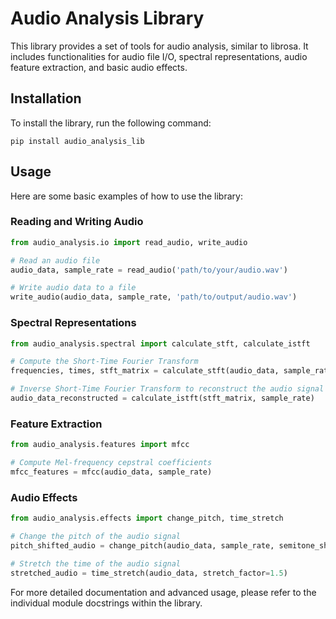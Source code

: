 # Audio Analysis Library

This library provides a set of tools for audio analysis, similar to librosa. It includes functionalities for audio file I/O, spectral representations, audio feature extraction, and basic audio effects.

## Installation

To install the library, run the following command:

```
pip install audio_analysis_lib
```

## Usage

Here are some basic examples of how to use the library:

### Reading and Writing Audio

```python
from audio_analysis.io import read_audio, write_audio

# Read an audio file
audio_data, sample_rate = read_audio('path/to/your/audio.wav')

# Write audio data to a file
write_audio(audio_data, sample_rate, 'path/to/output/audio.wav')
```

### Spectral Representations

```python
from audio_analysis.spectral import calculate_stft, calculate_istft

# Compute the Short-Time Fourier Transform
frequencies, times, stft_matrix = calculate_stft(audio_data, sample_rate)

# Inverse Short-Time Fourier Transform to reconstruct the audio signal
audio_data_reconstructed = calculate_istft(stft_matrix, sample_rate)
```

### Feature Extraction

```python
from audio_analysis.features import mfcc

# Compute Mel-frequency cepstral coefficients
mfcc_features = mfcc(audio_data, sample_rate)
```

### Audio Effects

```python
from audio_analysis.effects import change_pitch, time_stretch

# Change the pitch of the audio signal
pitch_shifted_audio = change_pitch(audio_data, sample_rate, semitone_shift=2)

# Stretch the time of the audio signal
stretched_audio = time_stretch(audio_data, stretch_factor=1.5)
```

For more detailed documentation and advanced usage, please refer to the individual module docstrings within the library.
